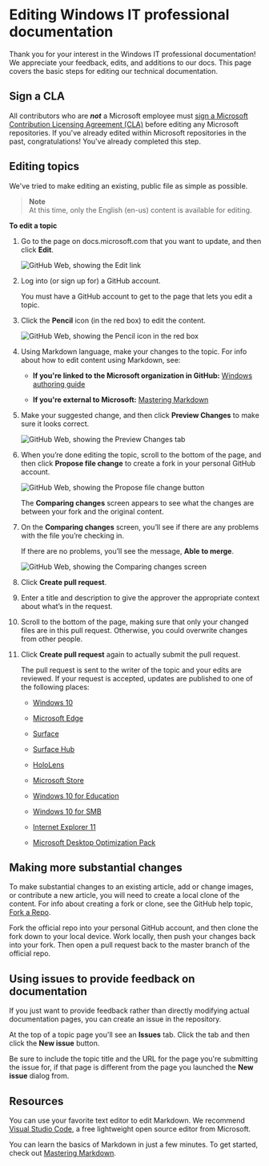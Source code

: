 # Editing Windows IT professional documentation

Thank you for your interest in the Windows IT professional documentation! We appreciate your feedback, edits, and additions to our docs.
This page covers the basic steps for editing our technical documentation.

## Sign a CLA

All contributors who are ***not*** a Microsoft employee must [sign a Microsoft Contribution Licensing Agreement (CLA)](https://cla.microsoft.com/) before editing any Microsoft repositories.
If you've already edited within Microsoft repositories in the past, congratulations!
You've already completed this step.

## Editing topics

We've tried to make editing an existing, public file as simple as possible.

>**Note**<br>
>At this time, only the English (en-us) content is available for editing.

**To edit a topic**

1. Go to the page on docs.microsoft.com that you want to update, and then click **Edit**.

    ![GitHub Web, showing the Edit link](images/contribute-link.png)

2. Log into (or sign up for) a GitHub account.

    You must have a GitHub account to get to the page that lets you edit a topic.

3. Click the **Pencil** icon (in the red box) to edit the content.

    ![GitHub Web, showing the Pencil icon in the red box](images/pencil-icon.png)

4. Using Markdown language, make your changes to the topic. For info about how to edit content using Markdown, see:
    - **If you're linked to the Microsoft organization in GitHub:** [Windows authoring guide](https://aka.ms/WindowsAuthoring)

    - **If you're external to Microsoft:** [Mastering Markdown](https://guides.github.com/features/mastering-markdown/)

5. Make your suggested change, and then click **Preview Changes** to make sure it looks correct.

    ![GitHub Web, showing the Preview Changes tab](images/preview-changes.png)

6. When you’re done editing the topic, scroll to the bottom of the page, and then click **Propose file change** to create a fork in your personal GitHub account.

    ![GitHub Web, showing the Propose file change button](images/propose-file-change.png)

    The **Comparing changes** screen appears to see what the changes are between your fork and the original content.

7. On the **Comparing changes** screen, you’ll see if there are any problems with the file you’re checking in.

    If there are no problems, you’ll see the message, **Able to merge**.

    ![GitHub Web, showing the Comparing changes screen](images/compare-changes.png)

8. Click **Create pull request**.

9. Enter a title and description to give the approver the appropriate context about what’s in the request.

10. Scroll to the bottom of the page, making sure that only your changed files are in this pull request. Otherwise, you could overwrite changes from other people.

11. Click **Create pull request** again to actually submit the pull request.

    The pull request is sent to the writer of the topic and your edits are reviewed. If your request is accepted, updates are published to one of the following places:

    - [Windows 10](https://docs.microsoft.com/windows/windows-10)

    - [Microsoft Edge](https://docs.microsoft.com/microsoft-edge/deploy)

    - [Surface](https://docs.microsoft.com/surface)

    - [Surface Hub](https://docs.microsoft.com/surface-hub)

    - [HoloLens](https://docs.microsoft.com/hololens)

    - [Microsoft Store](https://docs.microsoft.com/microsoft-store)

    - [Windows 10 for Education](https://docs.microsoft.com/education/windows)

    - [Windows 10 for SMB](https://docs.microsoft.com/windows/smb)

    - [Internet Explorer 11](https://docs.microsoft.com/internet-explorer)

    - [Microsoft Desktop Optimization Pack](https://docs.microsoft.com/microsoft-desktop-optimization-pack)


## Making more substantial changes

To make substantial changes to an existing article, add or change images, or contribute a new article, you will need to create a local clone of the content.
For info about creating a fork or clone, see the GitHub help topic, [Fork a Repo](https://help.github.com/articles/fork-a-repo/).

Fork the official repo into your personal GitHub account, and then clone the fork down to your local device.  Work locally, then push your changes back into your fork.  Then open a pull request back to the master branch of the official repo.

## Using issues to provide feedback on documentation

If you just want to provide feedback rather than directly modifying actual documentation pages, you can create an issue in the repository.

At the top of a topic page you'll see an **Issues** tab. Click the tab and then click the **New issue** button.

Be sure to include the topic title and the URL for the page you're submitting the issue for, if that page is different from the page you launched the **New issue** dialog from.

## Resources

You can use your favorite text editor to edit Markdown.  We recommend [Visual Studio Code](https://code.visualstudio.com/), a free lightweight open source editor from Microsoft.

You can learn the basics of Markdown in just a few minutes.  To get started, check out [Mastering Markdown](https://guides.github.com/features/mastering-markdown/).


